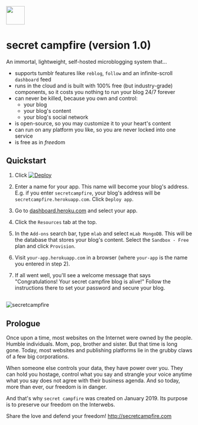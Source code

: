 <img src="http://assets.innbetweenworlds.com/media/campfire/fireIconWhiteT.png" height="50">

# secret campfire (version 1.0)

An immortal, lightweight, self-hosted microblogging system that...
- supports tumblr features like `reblog`, `follow` and an infinite-scroll `dashboard` feed
- runs in the cloud and is built with 100% free (but industry-grade) components, so it costs you nothing to run your blog 24/7 forever
- can never be killed, because you own and control:
  - your blog
  - your blog's content 
  - your blog's social network
- is open-source, so you may customize it to your heart's content
- can run on any platform you like, so you are never locked into one service
- is free as in *free*dom

## Quickstart

1. Click [![Deploy](https://www.herokucdn.com/deploy/button.png)](https://heroku.com/deploy)

2. Enter a name for your app. This name will become your blog's address. E.g. if you enter `secretcampfire`, your blog's address will be `secretcampfire.herokuapp.com`. Click `Deploy app`.

3. Go to [dashboard.heroku.com](https://dashboard.heroku.com) and select your app.

4. Click the `Resources` tab at the top.

5. In the `Add-ons` search bar, type `mlab` and select `mLab MongoDB`. This will be the database that stores your blog's content. Select the `Sandbox - Free` plan and click `Provision`.

6. Visit `your-app.herokuapp.com` in a browser (where `your-app` is the name you entered in step 2). 

7. If all went well, you'll see a welcome message that says "Congratulations! Your secret campfire blog is alive!" Follow the instructions there to set your password and secure your blog. 
  
## 

![secretcampfire](http://assets.innbetweenworlds.com/media/campfire/glowingForest.jpg)

## Prologue

Once upon a time, most websites on the Internet were owned by the people. Humble individuals. Mom, pop, brother and sister. But that time is long gone. Today, most websites and publishing platforms lie in the grubby claws of a few big corporations. 

When someone else controls your data, they have power over you. They can hold you hostage, control what you say and strangle your voice anytime what you say does not agree with their business agenda.
And so today, more than ever, our freedom is in danger.

And that's why `secret campfire` was created on January 2019. Its purpose is to preserve our freedom on the Interwebs. 

Share the love and defend your freedom! http://secretcampfire.com
